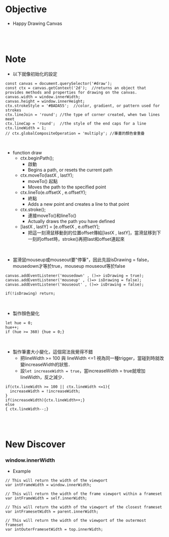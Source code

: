 # Objective
- Happy Drawing Canvas
<br>
<br>


# Note
- 以下就像初始化的設定
```
const canvas = document.querySelector('#draw');
const ctx = canvas.getContext('2d');  //returns an object that provides methods and properties for drawing on the canvas.
canvas.width = window.innerWidth;
canvas.height = window.innerHeight;
ctx.strokeStyle = '#BADA55';  //color, gradient, or pattern used for strokes
ctx.lineJoin = 'round'; //the type of corner created, when two lines meet
ctx.lineCap = 'round';  //the style of the end caps for a line
ctx.lineWidth = 1;  
// ctx.globalCompositeOperation = 'multiply'; //筆畫的顏色會重疊
```
<br>


- function draw
  - ctx.beginPath();
      - 啟動
      - Begins a path, or resets the current path
  - ctx.moveTo(lastX , lastY);  
    - moveTo() 起點
    - Moves the path to the specified point  
  - ctx.lineTo(e.offsetX , e.offsetY);
    - 終點
    - Adds a new point and creates a line to that point
  - ctx.stroke();
    - 連接moveTo()和lineTo()
    - Actually draws the path you have defined
  - [lastX , lastY] = [e.offsetX , e.offsetY];
    - 把這一刻滑鼠移動到的位置offset傳給[lastX , lastY]，當滑鼠移到下一刻的offset時，stroke()再把last和offset連起來

<br>



- 當滑鼠mouseup或mouseout要"停筆"，因此先設isDrawing = false，mousedown才等於true，mouseup mouseout等於false

```
canvas.addEventListener('mousedown' , ()=> isDrawing = true);
canvas.addEventListener('mouseup' , ()=> isDrawing = false);
canvas.addEventListener('mouseout' , ()=> isDrawing = false);

if(!isDrawing) return;
```
<br>


- 製作顏色變化
```
let hue = 0;
hue++;
if (hue >= 360) {hue = 0;}
```
<br>


- 製作筆畫大小變化，這個寫法我覺得不錯
  - 把lineWidth >= 100 與 lineWidth <=1 視為同一種trigger，當碰到時就改變increaseWidth的狀態．
  - 設```let increaseWidth = true```，當increaseWidth = true就增加lineWidth，反之減少．
```
if(ctx.lineWidth >= 100 || ctx.lineWidth <=1){
  increaseWidth = !increaseWidth;
}
if(increaseWidth){ctx.lineWidth++;}
else
{ ctx.lineWidth--;}
```
<br>
<br>



# New Discover
### window.innerWidth
- Example

```
// This will return the width of the viewport
var intFrameWidth = window.innerWidth;

// This will return the width of the frame viewport within a frameset
var intFrameWidth = self.innerWidth;

// This will return the width of the viewport of the closest frameset
var intFramesetWidth = parent.innerWidth;

// This will return the width of the viewport of the outermost frameset
var intOuterFramesetWidth = top.innerWidth;
```

